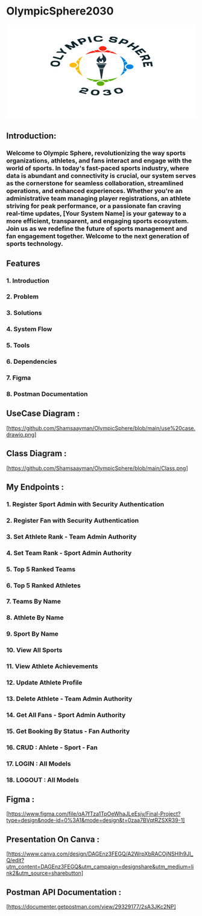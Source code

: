 # OlympicSphere2030

<img src = "https://github.com/Shamsaayman/OlympicSphere/blob/main/FullLogo_Transparent.png" width="700" height="250">


## Introduction:
### Welcome to Olympic Sphere, revolutionizing the way sports organizations, athletes, and fans interact and engage with the world of sports. In today's fast-paced sports industry, where data is abundant and connectivity is crucial, our system serves as the cornerstone for seamless collaboration, streamlined operations, and enhanced experiences. Whether you're an administrative team managing player registrations, an athlete striving for peak performance, or a passionate fan craving real-time updates, [Your System Name] is your gateway to a more efficient, transparent, and engaging sports ecosystem. Join us as we redefine the future of sports management and fan engagement together. Welcome to the next generation of sports technology.

## Features 
### 1. Introduction
### 2. Problem
### 3. Solutions
### 4. System Flow
### 5. Tools
### 6. Dependencies
### 7. Figma
### 8. Postman Documentation


## UseCase Diagram :
[https://github.com/Shamsaayman/OlympicSphere/blob/main/use%20case.drawio.png]

## Class Diagram :
[https://github.com/Shamsaayman/OlympicSphere/blob/main/Class.png]

## My Endpoints :
### 1. Register Sport Admin with Security Authentication
### 2. Register Fan with Security Authentication
### 3. Set Athlete Rank - Team Admin Authority 
### 4. Set Team Rank - Sport Admin Authority 
### 5. Top 5 Ranked Teams 
### 6. Top 5 Ranked Athletes 
### 7. Teams By Name
### 8. Athlete By Name
### 9. Sport By Name
### 10. View All Sports
### 11. View Athlete Achievements 
### 12. Update Athlete Profile 
### 13. Delete Athlete - Team Admin Authority 
### 14. Get All Fans - Sport Admin Authority
### 15. Get Booking By Status - Fan Authority 
### 16. CRUD :  Ahlete - Sport - Fan
### 17. LOGIN : All Models
### 18. LOGOUT : All Models 



## Figma :
[https://www.figma.com/file/qA7fTza1TpOeWhaJLeEsjy/Final-Project?type=design&node-id=0%3A1&mode=design&t=0zaa7BVqtRZSXR39-1]

## Presentation On Canva :
 [https://www.canva.com/design/DAGEnz3FEGQ/A2WrpXbRACOjNSHIh9JI_Q/edit?utm_content=DAGEnz3FEGQ&utm_campaign=designshare&utm_medium=link2&utm_source=sharebutton]

## Postman API Documentation :
 [https://documenter.getpostman.com/view/29329177/2sA3JKc2NP]
